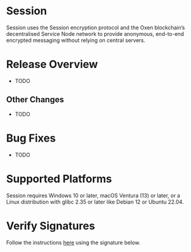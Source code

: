 # Session

Session uses the Session encryption protocol and the Oxen blockchain’s decentralised Service Node network to provide anonymous, end-to-end encrypted messaging without relying on central servers.

# Release Overview

- TODO

## Other Changes

- TODO

# Bug Fixes

- TODO

# Supported Platforms

<!-- NOTE Make sure to verify the supported platforms have not changed before making a release -->

Session requires Windows 10 or later, macOS Ventura (13) or later, or a Linux distribution with glibc 2.35 or later like Debian 12 or Ubuntu 22.04.

# Verify Signatures

Follow the instructions [here](https://github.com/session-foundation/session-desktop/tree/master#verifying-signatures) using the signature below.

<!-- NOTE The signature is added below using the signing script. Do not write below here. -->
